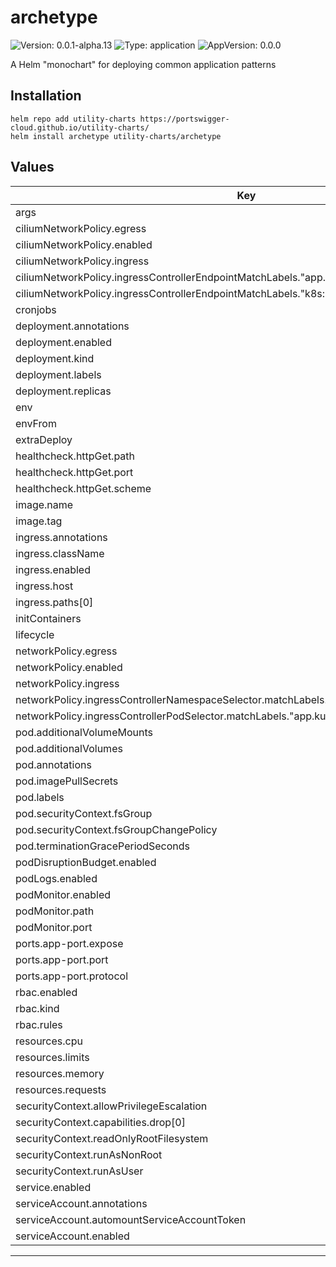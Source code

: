 # archetype

![Version: 0.0.1-alpha.13](https://img.shields.io/badge/Version-0.0.1--alpha.13-informational?style=flat-square) ![Type: application](https://img.shields.io/badge/Type-application-informational?style=flat-square) ![AppVersion: 0.0.0](https://img.shields.io/badge/AppVersion-0.0.0-informational?style=flat-square)

A Helm "monochart" for deploying common application patterns

## Installation
```
helm repo add utility-charts https://portswigger-cloud.github.io/utility-charts/
helm install archetype utility-charts/archetype
```

## Values

| Key | Type | Default | Description |
|-----|------|---------|-------------|
| args | list | `[]` |  |
| ciliumNetworkPolicy.egress | list | `[]` |  |
| ciliumNetworkPolicy.enabled | bool | `false` |  |
| ciliumNetworkPolicy.ingress | list | `[]` |  |
| ciliumNetworkPolicy.ingressControllerEndpointMatchLabels."app.kubernetes.io/name" | string | `"nginx"` |  |
| ciliumNetworkPolicy.ingressControllerEndpointMatchLabels."k8s:io.kubernetes.pod.namespace" | string | `"ingress"` |  |
| cronjobs | object | `{}` |  |
| deployment.annotations | object | `{}` |  |
| deployment.enabled | bool | `true` |  |
| deployment.kind | string | `"Deployment"` |  |
| deployment.labels | object | `{}` |  |
| deployment.replicas | int | `1` |  |
| env | list | `[]` |  |
| envFrom | list | `[]` |  |
| extraDeploy | list | `[]` |  |
| healthcheck.httpGet.path | string | `"/"` |  |
| healthcheck.httpGet.port | string | `"app-port"` |  |
| healthcheck.httpGet.scheme | string | `"HTTP"` |  |
| image.name | string | `"public.ecr.aws/nginx/nginx"` |  |
| image.tag | string | `"alpine"` |  |
| ingress.annotations | object | `{}` |  |
| ingress.className | string | `""` |  |
| ingress.enabled | bool | `false` |  |
| ingress.host | string | `""` |  |
| ingress.paths[0] | string | `"/"` |  |
| initContainers | list | `[]` |  |
| lifecycle | object | `{}` |  |
| networkPolicy.egress | list | `[]` |  |
| networkPolicy.enabled | bool | `true` |  |
| networkPolicy.ingress | list | `[]` |  |
| networkPolicy.ingressControllerNamespaceSelector.matchLabels."kubernetes.io/metadata.name" | string | `"ingress"` |  |
| networkPolicy.ingressControllerPodSelector.matchLabels."app.kubernetes.io/name" | string | `"nginx"` |  |
| pod.additionalVolumeMounts | list | `[]` |  |
| pod.additionalVolumes | list | `[]` |  |
| pod.annotations | object | `{}` |  |
| pod.imagePullSecrets | list | `[]` |  |
| pod.labels | object | `{}` |  |
| pod.securityContext.fsGroup | int | `1000` |  |
| pod.securityContext.fsGroupChangePolicy | string | `"OnRootMismatch"` |  |
| pod.terminationGracePeriodSeconds | int | `5` |  |
| podDisruptionBudget.enabled | bool | `false` |  |
| podLogs.enabled | bool | `false` |  |
| podMonitor.enabled | bool | `false` |  |
| podMonitor.path | string | `"/prometheus/metrics"` |  |
| podMonitor.port | string | `"app-port"` |  |
| ports.app-port.expose | bool | `true` |  |
| ports.app-port.port | int | `8080` |  |
| ports.app-port.protocol | string | `"TCP"` |  |
| rbac.enabled | bool | `false` |  |
| rbac.kind | string | `"Role"` |  |
| rbac.rules | list | `[]` |  |
| resources.cpu | string | `"100m"` |  |
| resources.limits | object | `{}` |  |
| resources.memory | string | `"64Mi"` |  |
| resources.requests | object | `{}` |  |
| securityContext.allowPrivilegeEscalation | bool | `false` |  |
| securityContext.capabilities.drop[0] | string | `"ALL"` |  |
| securityContext.readOnlyRootFilesystem | bool | `true` |  |
| securityContext.runAsNonRoot | bool | `true` |  |
| securityContext.runAsUser | int | `1000` |  |
| service.enabled | bool | `true` |  |
| serviceAccount.annotations | object | `{}` |  |
| serviceAccount.automountServiceAccountToken | bool | `false` |  |
| serviceAccount.enabled | bool | `true` |  |

---
